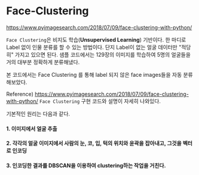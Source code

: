 # Face-Clustering
https://www.pyimagesearch.com/2018/07/09/face-clustering-with-python/

`Face Clustering`은 비지도 학습(**Unsupervised Learning**) 기반이다. 한 마디로 Label 없이 인물 분류를 할 수 있는 방법이다. 단지 Label이 없는 얼굴 데이터만 "적당히" 가지고 있으면 된다. 샘플 코드에서는 129장의 이미지를 학습하여 5명의 얼굴들을 거의 대부분 정확하게 분류해냈다.


본 코드에서는 Face Clustering 를 통해 label 되지 않은 face images들을 자동 분류해보았다.

Reference)
https://www.pyimagesearch.com/2018/07/09/face-clustering-with-python/
`Face Clustering` 구현 코드와 설명이 자세히 나와있다.


기본적인 원리는 다음과 같다. 

#### 1. 이미지에서 얼굴 추출
#### 2. 각각의 얼굴 이미지에서 사람의 눈, 코, 입, 턱의 위치와 윤곽을 잡아내고, 그것을 벡터로 인코딩
#### 3. 인코딩한 결과를 DBSCAN을 이용하여 clustering하는 작업을 거친다.

